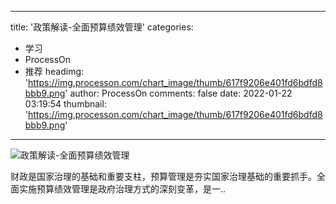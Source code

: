 
---
title: '政策解读-全面预算绩效管理'
categories: 
 - 学习
 - ProcessOn
 - 推荐
headimg: 'https://img.processon.com/chart_image/thumb/617f9206e401fd6bdfd8bbb9.png'
author: ProcessOn
comments: false
date: 2022-01-22 03:19:54
thumbnail: 'https://img.processon.com/chart_image/thumb/617f9206e401fd6bdfd8bbb9.png'
---

<div>   
<img class="thumb" alt="政策解读-全面预算绩效管理" src="https://img.processon.com/chart_image/thumb/617f9206e401fd6bdfd8bbb9.png" referrerpolicy="no-referrer">
<p>财政是国家治理的基础和重要支柱，预算管理是夯实国家治理基础的重要抓手。全面实施预算绩效管理是政府治理方式的深刻变革，是一..</p>  
</div>
            